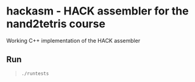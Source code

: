 # hackasm - HACK assembler for the nand2tetris course

Working C++ implementation of the HACK assembler

## Run

>`./runtests`
